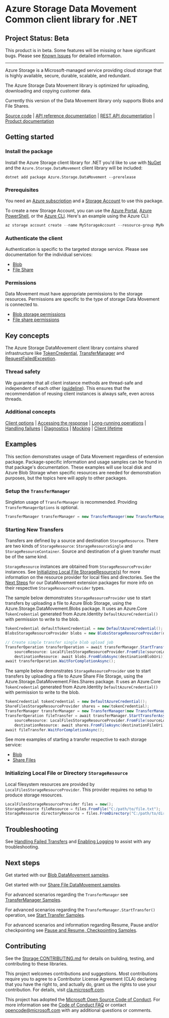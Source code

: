 # Azure Storage Data Movement Common client library for .NET

## Project Status: Beta

This product is in beta. Some features will be missing or have significant bugs. Please see [Known Issues](https://github.com/Azure/azure-sdk-for-net/blob/main/sdk/storage/Azure.Storage.DataMovement/KnownIssues.md) for detailed information.

---

Azure Storage is a Microsoft-managed service providing cloud storage that is
highly available, secure, durable, scalable, and redundant.

The Azure Storage Data Movement library is optimized for uploading, downloading and
copying customer data.

Currently this version of the Data Movement library only supports Blobs and File Shares.

[Source code][source] | [API reference documentation][docs] | [REST API documentation][rest_docs] | [Product documentation][product_docs]

## Getting started

### Install the package

Install the Azure Storage client library for .NET you'd like to use with
[NuGet][nuget] and the `Azure.Storage.DataMovement` client library will be included:

```dotnetcli
dotnet add package Azure.Storage.DataMovement --prerelease
```

### Prerequisites

You need an [Azure subscription][azure_sub] and a
[Storage Account][storage_account_docs] to use this package.

To create a new Storage Account, you can use the [Azure Portal][storage_account_create_portal],
[Azure PowerShell][storage_account_create_ps], or the [Azure CLI][storage_account_create_cli].
Here's an example using the Azure CLI:

```Powershell
az storage account create --name MyStorageAccount --resource-group MyResourceGroup --location westus --sku Standard_LRS
```

### Authenticate the client

Authentication is specific to the targeted storage service. Please see documentation for the individual services:
- [Blob](https://github.com/Azure/azure-sdk-for-net/tree/main/sdk/storage/Azure.Storage.Blobs#authenticate-the-client)
- [File Share](/github.com/Azure/azure-sdk-for-net/tree/main/sdk/storage/Azure.Storage.Files.Shares#authenticate-the-client)

### Permissions

Data Movement must have appropriate permissions to the storage resources.
Permissions are specific to the type of storage Data Movement is connected to.

- [Blob storage permissions](https://github.com/Azure/azure-sdk-for-net/blob/main/sdk/storage/Azure.Storage.DataMovement.Blobs/README.md#permissions)
- [File share permissions](https://github.com/Azure/azure-sdk-for-net/blob/main/sdk/storage/Azure.Storage.DataMovement.Files.Shares//README.md#permissions)

## Key concepts

The Azure Storage DataMovement client library contains shared infrastructure like
[TokenCredential](https://learn.microsoft.com/dotnet/api/azure.core.tokencredential?view=azure-dotnet), [TransferManager](#setup-the-transfermanager) and [RequestFailedException][RequestFailedException].

### Thread safety
We guarantee that all client instance methods are thread-safe and independent of each other ([guideline](https://azure.github.io/azure-sdk/dotnet_introduction.html#dotnet-service-methods-thread-safety)). This ensures that the recommendation of reusing client instances is always safe, even across threads.

### Additional concepts
<!-- CLIENT COMMON BAR -->
[Client options](https://github.com/Azure/azure-sdk-for-net/blob/main/sdk/core/Azure.Core/README.md#configuring-service-clients-using-clientoptions) |
[Accessing the response](https://github.com/Azure/azure-sdk-for-net/blob/main/sdk/core/Azure.Core/README.md#accessing-http-response-details-using-responset) |
[Long-running operations](https://github.com/Azure/azure-sdk-for-net/blob/main/sdk/core/Azure.Core/README.md#consuming-long-running-operations-using-operationt) |
[Handling failures](https://github.com/Azure/azure-sdk-for-net/blob/main/sdk/core/Azure.Core/README.md#reporting-errors-requestfailedexception) |
[Diagnostics](https://github.com/Azure/azure-sdk-for-net/blob/main/sdk/core/Azure.Core/samples/Diagnostics.md) |
[Mocking](https://learn.microsoft.com/dotnet/azure/sdk/unit-testing-mocking) |
[Client lifetime](https://devblogs.microsoft.com/azure-sdk/lifetime-management-and-thread-safety-guarantees-of-azure-sdk-net-clients/)
<!-- CLIENT COMMON BAR -->

## Examples

This section demonstrates usage of Data Movement regardless of extension package. Package-specific information and usage samples can be found in that package's documentation. These examples will use local disk and Azure Blob Storage when specific resources are needed for demonstration purposes, but the topics here will apply to other packages.

### Setup the `TransferManager`

Singleton usage of `TransferManager` is recommended. Providing `TransferManagerOptions` is optional.

```C# Snippet:CreateTransferManagerSimple_BasePackage
TransferManager transferManager = new TransferManager(new TransferManagerOptions());
```

### Starting New Transfers

Transfers are defined by a source and destination `StorageResource`. There are two kinds of `StorageResource`: `StorageResourceSingle` and `StorageResourceContainer`. Source and destination of a given transfer must be of the same kind.

`StorageResource` instances are obtained from `StorageResourceProvider` instances. See [Initializing Local File StorageResource(s)](#initializing-local-file-storageresource) for more information on the resource provider for local files and directories. See the [Next Steps](#next-steps) for our DataMovement extension packages for more info on their respective `StorageResourceProvider` types.

The sample below demonstrates `StorageResourceProvider` use to start transfers by uploading a file to Azure Blob Storage, using the Azure.Storage.DataMovement.Blobs package. It uses an Azure.Core `TokenCredential` generated from Azure.Identity `DefaultAzureCredential()` with permission to write to the blob.

```C# Snippet:SimpleBlobUpload_BasePackage
TokenCredential defaultTokenCredential = new DefaultAzureCredential();
BlobsStorageResourceProvider blobs = new BlobsStorageResourceProvider(defaultTokenCredential);

// Create simple transfer single blob upload job
TransferOperation transferOperation = await transferManager.StartTransferAsync(
    sourceResource: LocalFilesStorageResourceProvider.FromFile(sourceLocalPath),
    destinationResource: await blobs.FromBlobAsync(destinationBlobUri));
await transferOperation.WaitForCompletionAsync();
```

The sample below demonstrates `StorageResourceProvider` use to start transfers by uploading a file to Azure Share File Storage, using the Azure.Storage.DataMovement.Files.Shares package. It uses an Azure.Core `TokenCredential` generated from Azure.Identity `DefaultAzureCredential()` with permission to write to the blob.

```C# Snippet:SimplefileUpload_Shares
TokenCredential tokenCredential = new DefaultAzureCredential();
ShareFilesStorageResourceProvider shares = new(tokenCredential);
TransferManager transferManager = new TransferManager(new TransferManagerOptions());
TransferOperation fileTransfer = await transferManager.StartTransferAsync(
    sourceResource: LocalFilesStorageResourceProvider.FromFile(sourceLocalFile),
    destinationResource: await shares.FromFileAsync(destinationFileUri));
await fileTransfer.WaitForCompletionAsync();
```

See more examples of starting a transfer respective to each storage service:
- [Blob](https://github.com/Azure/azure-sdk-for-net/tree/main/sdk/storage/Azure.Storage.DataMovement.Blobs#upload)
- [Share Files](https://github.com/Azure/azure-sdk-for-net/tree/main/sdk/storage/Azure.Storage.DataMovement.Files.Shares#upload)

### Initializing Local File or Directory `StorageResource`

Local filesystem resources are provided by `LocalFilesStorageResourceProvider`. This provider requires no setup to produce storage resources.

```csharp
LocalFilesStorageResourceProvider files = new();
StorageResource fileResource = files.FromFile("C:/path/to/file.txt");
StorageResource directoryResource = files.FromDirectory("C:/path/to/dir");
```

## Troubleshooting

See [Handling Failed Transfers](#handling-failed-transfers) and [Enabling Logging](https://learn.microsoft.com/dotnet/azure/sdk/logging) to assist with any troubleshooting.

## Next steps

Get started with our [Blob DataMovement samples][blob_samples].

Get started with our [Share File DataMovement samples][share_samples].

For advanced scenarios regarding the `TransferManager` see [TransferManager Samples](https://github.com/Azure/azure-sdk-for-net/blob/main/sdk/storage/Azure.Storage.DataMovement/samples/TransferManager.md).

For advanced scenarios regarding the `TransferManager.StartTransfer()` operation, see [Start Transfer Samples](https://github.com/Azure/azure-sdk-for-net/blob/main/sdk/storage/Azure.Storage.DataMovement/samples/StartTransfer.md).

For advanced scenarios and information regarding Resume, Pause and/or checkpointing see [Pause and Resume, Checkpointing Samples](https://github.com/Azure/azure-sdk-for-net/blob/main/sdk/storage/Azure.Storage.DataMovement/samples/PauseResumeCheckpointing.md).

## Contributing

See the [Storage CONTRIBUTING.md][storage_contrib] for details on building,
testing, and contributing to these libraries.

This project welcomes contributions and suggestions.  Most contributions require
you to agree to a Contributor License Agreement (CLA) declaring that you have
the right to, and actually do, grant us the rights to use your contribution. For
details, visit [cla.microsoft.com][cla].

This project has adopted the [Microsoft Open Source Code of Conduct][coc].
For more information see the [Code of Conduct FAQ][coc_faq]
or contact [opencode@microsoft.com][coc_contact] with any
additional questions or comments.

<!-- LINKS -->
[source]: https://github.com/Azure/azure-sdk-for-net/tree/main/sdk/storage/Azure.Storage.DataMovement/src
[docs]: https://learn.microsoft.com/dotnet/api/azure.storage
[rest_docs]: https://learn.microsoft.com/rest/api/storageservices/
[product_docs]: https://learn.microsoft.com/azure/storage/
[nuget]: https://www.nuget.org/
[storage_account_docs]: https://learn.microsoft.com/azure/storage/common/storage-account-overview
[storage_account_create_ps]: https://learn.microsoft.com/azure/storage/common/storage-quickstart-create-account?tabs=azure-powershell
[storage_account_create_cli]: https://learn.microsoft.com/azure/storage/common/storage-quickstart-create-account?tabs=azure-cli
[storage_account_create_portal]: https://learn.microsoft.com/azure/storage/common/storage-quickstart-create-account?tabs=azure-portal
[azure_cli]: https://learn.microsoft.com/cli/azure
[azure_sub]: https://azure.microsoft.com/free/dotnet/
[auth_credentials]: https://github.com/Azure/azure-sdk-for-net/blob/main/sdk/storage/Azure.Storage.Common/src/StorageSharedKeyCredential.cs
[blobs_examples]: https://github.com/Azure/azure-sdk-for-net/tree/main/sdk/storage/Azure.Storage.DataMovement.Blobs#examples
[RequestFailedException]: https://github.com/Azure/azure-sdk-for-net/tree/main/sdk/core/Azure.Core/src/RequestFailedException.cs
[error_codes]: https://learn.microsoft.com/rest/api/storageservices/common-rest-api-error-codes
[blob_samples]: https://github.com/Azure/azure-sdk-for-net/tree/main/sdk/storage/Azure.Storage.DataMovement.Blobs/samples
[share_samples]: https://github.com/Azure/azure-sdk-for-net/tree/main/sdk/storage/Azure.Storage.DataMovement.Files.Shares/samples
[storage_contrib]: https://github.com/Azure/azure-sdk-for-net/blob/main/sdk/storage/CONTRIBUTING.md
[cla]: https://cla.microsoft.com
[coc]: https://opensource.microsoft.com/codeofconduct/
[coc_faq]: https://opensource.microsoft.com/codeofconduct/faq/
[coc_contact]: mailto:opencode@microsoft.com
